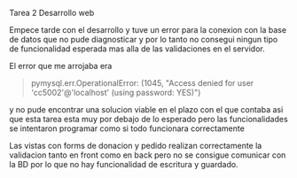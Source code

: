 Tarea 2 Desarrollo web

Empece tarde con el desarrollo y tuve un error para la conexion con la base de datos que no pude diagnosticar y por lo tanto no consegui ningun tipo de funcionalidad esperada mas alla de las validaciones en el servidor.

El error que me arrojaba era 
>pymysql.err.OperationalError: (1045, "Access denied for user 'cc5002'@'localhost' (using password: YES)")

y no pude encontrar una solucion viable en el plazo con el que contaba asi que esta tarea esta muy por debajo de lo esperado pero las funcionalidades se intentaron programar como si todo funcionara correctamente

Las vistas con forms de donacion y pedido realizan correctamente la validacion tanto en front como en back pero no se consigue comunicar con la BD por lo que no hay funcionalidad de escritura y guardado.